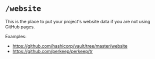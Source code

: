 # `/website`

This is the place to put your project's website data if you are not using GitHub pages.

Examples:

* <https://github.com/hashicorp/vault/tree/master/website>
* <https://github.com/perkeep/perkeep/tr>
